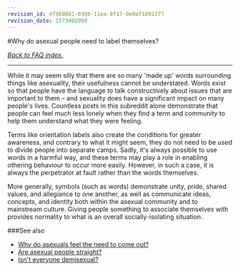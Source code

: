 ```yaml
---
revision_id: 4f960861-03d6-11ea-8f17-0e0af1891777
revision_date: 1573402958
---
```


#Why do asexual people need to label themselves?

[*Back to FAQ index.*](https://www.reddit.com/r/asexuality/wiki/faq)

---

While it may seem silly that there are so many 'made up' words surrounding things like asexuality, their usefulness cannot be understated. Words exist so that people have the language to talk constructively about issues that are important to them – and sexuality does have a significant impact on many people's lives. Countless posts in this subreddit alone demonstrate that people can feel much less lonely when they find a term and community to help them understand what they were feeling.

Terms like orientation labels also create the conditions for greater awareness, and contrary to what it might seem, they do not need to be used to divide people into separate camps. Sadly, it's always possible to use words in a harmful way, and these terms may play a role in enabling othering behaviour to occur more easily. However, in such a case, it is always the perpetrator at fault rather than the words themselves.

More generally, symbols (such as words) demonstrate unity, pride, shared values, and allegiance to one another, as well as communicate ideas, concepts, and identity both within the asexual community and to mainstream culture. Giving people something to associate themselves with provides normality to what is an overall socially-isolating situation.

###See also

* [Why do asexuals feel the need to come out?](https://www.reddit.com/r/asexuality/wiki/faq/why_do_asexuals_come_out)
* [Are asexual people straight?](https://www.reddit.com/r/asexuality/wiki/faq/are_asexuals_straight)
* [Isn't everyone demisexual?](https://www.reddit.com/r/asexuality/wiki/faq/isnt_everyone_demi)